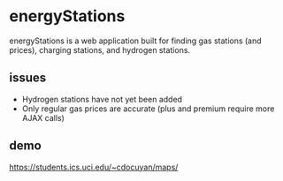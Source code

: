 energyStations
==============
energyStations is a web application built for finding gas stations (and prices), charging stations, and hydrogen stations.

issues
---
+ Hydrogen stations have not yet been added
+ Only regular gas prices are accurate (plus and premium require more AJAX calls)

demo
---
https://students.ics.uci.edu/~cdocuyan/maps/
